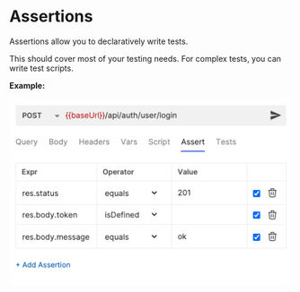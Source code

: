 # Assertions

Assertions allow you to declaratively write tests.

This should cover most of your testing needs. For complex tests, you can write test scripts.

**Example:**

![bru assertions](../assets/images/assertions.png)
